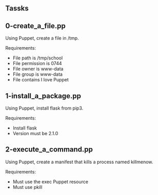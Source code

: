Tassks
------

0-create_a_file.pp
------------------
Using Puppet, create a file in /tmp.

Requirements:

- File path is /tmp/school
- File permission is 0744
- File owner is www-data
- File group is www-data
- File contains I love Puppet

1-install_a_package.pp
----------------------
Using Puppet, install flask from pip3.

Requirements:

- Install flask
- Version must be 2.1.0

2-execute_a_command.pp
----------------------
Using Puppet, create a manifest that kills a process named killmenow.

Requirements:

- Must use the exec Puppet resource
- Must use pkill
